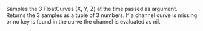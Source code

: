 Samples the 3 FloatCurves (X, Y, Z) at the time passed as argument.
Returns the 3 samples as a tuple of 3 numbers. If a channel curve is
missing or no key is found in the curve the channel is evaluated as nil.